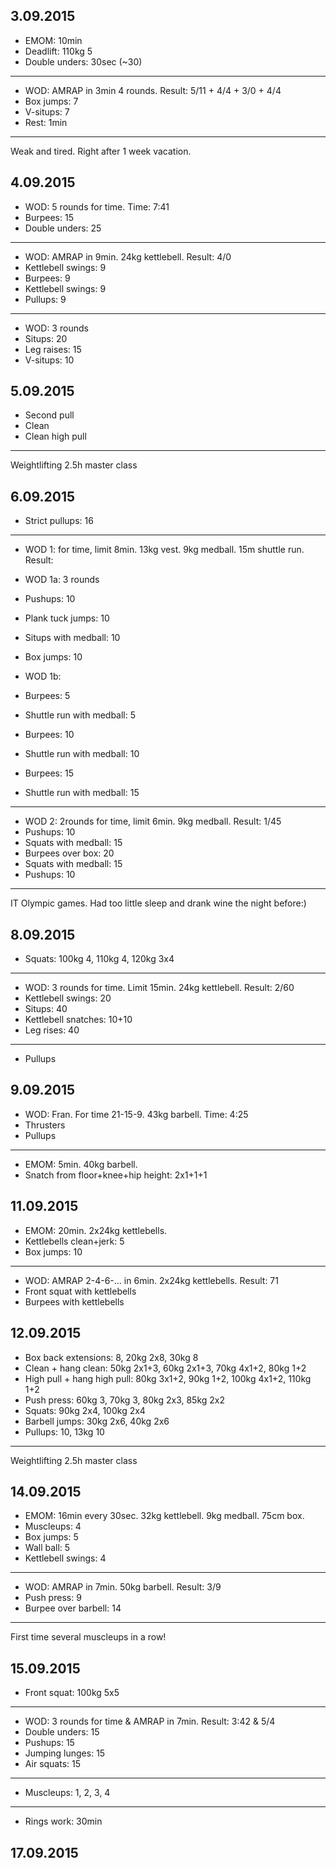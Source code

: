 ## 3.09.2015

* EMOM: 10min
* Deadlift: 110kg 5
* Double unders: 30sec (~30)

---

* WOD: AMRAP in 3min 4 rounds. Result: 5/11 + 4/4 + 3/0 + 4/4
* Box jumps: 7
* V-situps: 7
* Rest: 1min

---

Weak and tired. Right after 1 week vacation.

## 4.09.2015

* WOD: 5 rounds for time. Time: 7:41
* Burpees: 15
* Double unders: 25

---

* WOD: AMRAP in 9min. 24kg kettlebell. Result: 4/0
* Kettlebell swings: 9
* Burpees: 9
* Kettlebell swings: 9
* Pullups: 9

---

* WOD: 3 rounds
* Situps: 20
* Leg raises: 15
* V-situps: 10

## 5.09.2015

* Second pull
* Clean
* Clean high pull

---

Weightlifting 2.5h master class

## 6.09.2015

* Strict pullups: 16

---

* WOD 1: for time, limit 8min. 13kg vest. 9kg medball. 15m shuttle run. Result: 

* WOD 1a: 3 rounds
* Pushups: 10
* Plank tuck jumps: 10
* Situps with medball: 10
* Box jumps: 10

* WOD 1b:
* Burpees: 5
* Shuttle run with medball: 5
* Burpees: 10
* Shuttle run with medball: 10
* Burpees: 15
* Shuttle run with medball: 15

---

* WOD 2: 2rounds for time, limit 6min. 9kg medball. Result: 1/45
* Pushups: 10
* Squats with medball: 15
* Burpees over box: 20
* Squats with medball: 15
* Pushups: 10

---

IT Olympic games. Had too little sleep and drank wine the night before:)

## 8.09.2015

* Squats: 100kg 4, 110kg 4, 120kg 3x4

---

* WOD: 3 rounds for time. Limit 15min. 24kg kettlebell. Result: 2/60
* Kettlebell swings: 20
* Situps: 40
* Kettlebell snatches: 10+10
* Leg rises: 40

---

* Pullups

## 9.09.2015

* WOD: Fran. For time 21-15-9. 43kg barbell. Time: 4:25
* Thrusters
* Pullups

---

* EMOM: 5min. 40kg barbell.
* Snatch from floor+knee+hip height: 2x1+1+1

## 11.09.2015

* EMOM: 20min. 2x24kg kettlebells.
* Kettlebells clean+jerk: 5
* Box jumps: 10

---

* WOD: AMRAP 2-4-6-... in 6min. 2x24kg kettlebells. Result: 71
* Front squat with kettlebells
* Burpees with kettlebells

## 12.09.2015

* Box back extensions: 8, 20kg 2x8, 30kg 8
* Clean + hang clean:  50kg 2x1+3, 60kg 2x1+3, 70kg 4x1+2, 80kg 1+2
* High pull + hang high pull: 80kg 3x1+2, 90kg 1+2, 100kg 4x1+2, 110kg 1+2
* Push press: 60kg 3, 70kg 3, 80kg 2x3, 85kg 2x2
* Squats: 90kg 2x4, 100kg 2x4
* Barbell jumps: 30kg 2x6, 40kg 2x6
* Pullups: 10, 13kg 10

---

Weightlifting 2.5h master class

## 14.09.2015

* EMOM: 16min every 30sec. 32kg kettlebell. 9kg medball. 75cm box.
* Muscleups: 4
* Box jumps: 5
* Wall ball: 5
* Kettlebell swings: 4

---

* WOD: AMRAP in 7min. 50kg barbell. Result: 3/9
* Push press: 9
* Burpee over barbell: 14

---

First time several muscleups in a row!

## 15.09.2015

* Front squat: 100kg 5x5

---

* WOD: 3 rounds for time & AMRAP in 7min. Result: 3:42 & 5/4
* Double unders: 15
* Pushups: 15
* Jumping lunges: 15
* Air squats: 15

---

* Muscleups: 1, 2, 3, 4

---

* Rings work: 30min

## 17.09.2015
